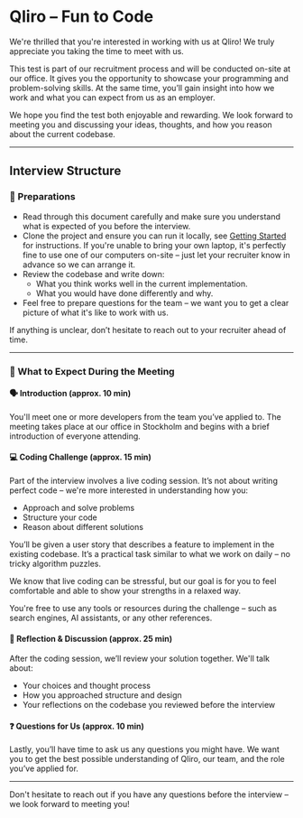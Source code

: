 # Qliro – Fun to Code

We're thrilled that you're interested in working with us at Qliro! We truly appreciate you taking the time to meet with us.

This test is part of our recruitment process and will be conducted on-site at our office. It gives you the opportunity to showcase your programming and problem-solving skills. At the same time, you’ll gain insight into how we work and what you can expect from us as an employer.

We hope you find the test both enjoyable and rewarding. We look forward to meeting you and discussing your ideas, thoughts, and how you reason about the current codebase.

---

## Interview Structure

### 📌 Preparations

- Read through this document carefully and make sure you understand what is expected of you before the interview.
- Clone the project and ensure you can run it locally, see [Getting Started](docs/GETTING_STARTED.md) for instructions. If you're unable to bring your own laptop, it's perfectly fine to use one of our computers on-site – just let your recruiter know in advance so we can arrange it.
- Review the codebase and write down:
  - What you think works well in the current implementation.
  - What you would have done differently and why.
- Feel free to prepare questions for the team – we want you to get a clear picture of what it's like to work with us.

If anything is unclear, don’t hesitate to reach out to your recruiter ahead of time.

---

### 🤝 What to Expect During the Meeting

#### 🗣️ Introduction (approx. 10 min)

You'll meet one or more developers from the team you’ve applied to. The meeting takes place at our office in Stockholm and begins with a brief introduction of everyone attending.

#### 💻 Coding Challenge (approx. 15 min)

Part of the interview involves a live coding session. It’s not about writing perfect code – we're more interested in understanding how you:

- Approach and solve problems
- Structure your code
- Reason about different solutions

You’ll be given a user story that describes a feature to implement in the existing codebase. It’s a practical task similar to what we work on daily – no tricky algorithm puzzles.

We know that live coding can be stressful, but our goal is for you to feel comfortable and able to show your strengths in a relaxed way.

You're free to use any tools or resources during the challenge – such as search engines, AI assistants, or any other references.

#### 💬 Reflection & Discussion (approx. 25 min)

After the coding session, we’ll review your solution together. We'll talk about:

- Your choices and thought process
- How you approached structure and design
- Your reflections on the codebase you reviewed before the interview

#### ❓ Questions for Us (approx. 10 min)

Lastly, you’ll have time to ask us any questions you might have. We want you to get the best possible understanding of Qliro, our team, and the role you’ve applied for.

---

Don't hesitate to reach out if you have any questions before the interview – we look forward to meeting you!
